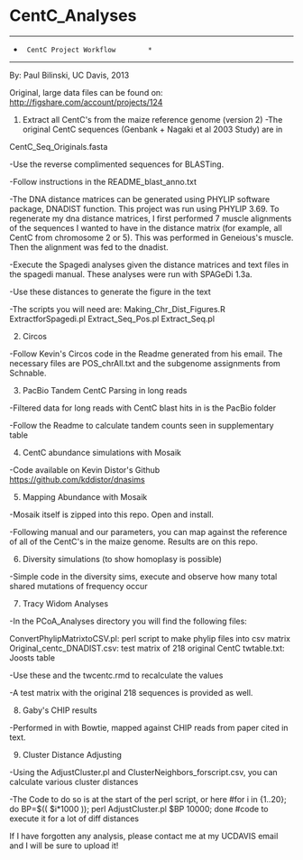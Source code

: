 CentC_Analyses
==============
**************************************
*      CentC Project Workflow        *
**************************************
By: Paul Bilinski, UC Davis, 2013

Original, large data files can be found on:
http://figshare.com/account/projects/124


1. Extract all CentC's from the maize reference genome (version 2)
-The original CentC sequences (Genbank + Nagaki et al 2003 Study) are in 

CentC_Seq_Originals.fasta

-Use the reverse complimented sequences for BLASTing.

-Follow instructions in the README_blast_anno.txt

-The DNA distance matrices can be generated using PHYLIP software package, DNADIST
function.  This project was run using PHYLIP 3.69.  To regenerate my dna distance 
matrices, I first performed 7 muscle alignments of the sequences I wanted to have in the
distance matrix (for example, all CentC from chromosome 2 or 5).  This was performed in
Geneious's muscle.  Then the alignment was fed to the dnadist.

-Execute the Spagedi analyses given the distance matrices and text files in the spagedi
manual.  These analyses were run with SPAGeDi 1.3a.

-Use these distances to generate the figure in the text

-The scripts you will need are:
Making_Chr_Dist_Figures.R
ExtractforSpagedi.pl
Extract_Seq_Pos.pl
Extract_Seq.pl

2. Circos

-Follow Kevin's Circos code in the Readme generated from his email.  The necessary files
are POS_chrAll.txt and the subgenome assignments from Schnable.

3. PacBio Tandem CentC Parsing in long reads

-Filtered data for long reads with CentC blast hits in is the PacBio folder

-Follow the Readme to calculate tandem counts seen in supplementary table

4. CentC abundance simulations with Mosaik

-Code available on Kevin Distor's Github https://github.com/kddistor/dnasims

5. Mapping Abundance with Mosaik

-Mosaik itself is zipped into this repo.  Open and install.

-Following manual and our parameters, you can map against the reference of all of the
CentC's in the maize genome.  Results are on this repo.

6. Diversity simulations (to show homoplasy is possible)

-Simple code in the diversity sims, execute and observe how many total shared mutations of
frequency occur

7. Tracy Widom Analyses

-In the PCoA_Analyses directory you will find the following files:

ConvertPhylipMatrixtoCSV.pl: perl script to make phylip files into csv matrix
Original_centc_DNADIST.csv: test matrix of 218 original CentC
twtable.txt: Joosts table

-Use these and the twcentc.rmd to recalculate the values

-A test matrix with the original 218 sequences is provided as well.

8. Gaby's CHIP results

-Performed in with Bowtie, mapped against CHIP reads from paper cited in text.

9. Cluster Distance Adjusting

-Using the AdjustCluster.pl and ClusterNeighbors_forscript.csv, you can calculate various
cluster distances

-The Code to do so is at the start of the perl script, or here
#for i in {1..20}; do BP=$(( $i*1000 )); perl AdjustCluster.pl $BP 10000;  done
#code to execute it for a lot of diff distances

If I have forgotten any analysis, please contact me at my UCDAVIS email and I will be sure
to upload it!